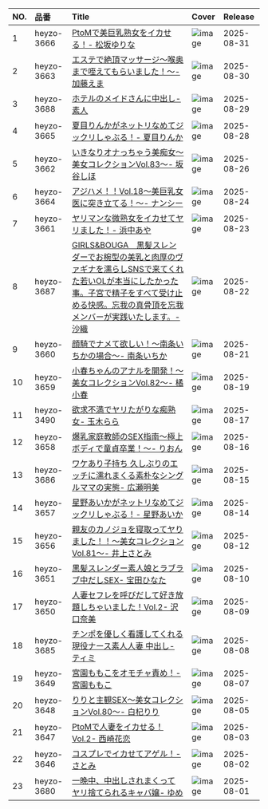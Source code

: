 |NO.|品番|Title|Cover|Release|
|:---|:---|:---|:---|:---|
1|heyzo-3666|[PtoMで美巨乳熟女をイカせる！- 松坂ゆりな](https://www.avmoive.top/index.php/archives/59417/)|![image](https://www.heyzo.com/contents/3000/3666/images/player_thumbnail.jpg)|2025-08-31
2|heyzo-3663|[エステで絶頂マッサージ～喉奥まで咥えてもらいました！～- 加藤えま](https://www.avmoive.top/index.php/archives/59418/)|![image](https://www.heyzo.com/contents/3000/3663/images/player_thumbnail.jpg)|2025-08-30
3|heyzo-3688|[ホテルのメイドさんに中出し- 素人](https://www.avmoive.top/index.php/archives/59383/)|![image](https://www.heyzo.com/contents/3000/3688/images/player_thumbnail.jpg)|2025-08-29
4|heyzo-3665|[夏目りんかがネットリなめてジックリしゃぶる！- 夏目りんか](https://www.avmoive.top/index.php/archives/59384/)|![image](https://www.heyzo.com/contents/3000/3665/images/player_thumbnail.jpg)|2025-08-28
5|heyzo-3662|[いきなりオナっちゃう美痴女～美女コレクションVol.83～- 坂谷しほ](https://www.avmoive.top/index.php/archives/59385/)|![image](https://www.heyzo.com/contents/3000/3662/images/player_thumbnail.jpg)|2025-08-26
6|heyzo-3664|[アジハメ！！Vol.18～美巨乳女医に突き立てる！～- ナンシー](https://www.avmoive.top/index.php/archives/59292/)|![image](https://www.heyzo.com/contents/3000/3664/images/player_thumbnail.jpg)|2025-08-24
7|heyzo-3661|[ヤリマンな微熟女をイカせてヤリました！- 浜中あや](https://www.avmoive.top/index.php/archives/59293/)|![image](https://www.heyzo.com/contents/3000/3661/images/player_thumbnail.jpg)|2025-08-23
8|heyzo-3687|[GIRLS&BOUGA　黒髪スレンダーでお椀型の美乳と肉厚のヴァギナを濡らしSNSで来てくれた若いOLが本当にしたかった事。子宮で精子をすべて受け止める快感。忘我の真骨頂を忘我メンバーが実践いたします。- 沙織](https://www.avmoive.top/index.php/archives/59247/)|![image](https://www.heyzo.com/contents/3000/3687/images/player_thumbnail.jpg)|2025-08-22
9|heyzo-3660|[顔騎でナメて欲しい！～南条いちかの場合～- 南条いちか](https://www.avmoive.top/index.php/archives/59248/)|![image](https://www.heyzo.com/contents/3000/3660/images/player_thumbnail.jpg)|2025-08-21
10|heyzo-3659|[小春ちゃんのアナルを開発！～美女コレクションVol.82～- 橘小春](https://www.avmoive.top/index.php/archives/59249/)|![image](https://www.heyzo.com/contents/3000/3659/images/player_thumbnail.jpg)|2025-08-19
11|heyzo-3490|[欲求不満でヤリたがりな痴熟女- 玉木らら](https://www.avmoive.top/index.php/archives/54066/)|![image](https://www.heyzo.com/contents/3000/3490/images/player_thumbnail.jpg)|2025-08-17
12|heyzo-3658|[爆乳家庭教師のSEX指南～極上ボディで童貞卒業！～- りおん](https://www.avmoive.top/index.php/archives/54067/)|![image](https://www.heyzo.com/contents/3000/3658/images/player_thumbnail.jpg)|2025-08-16
13|heyzo-3686|[ワケあり子持ち 久しぶりのエッチに濡れまくる素朴なシングルママの実態- 広瀬明美](https://www.avmoive.top/index.php/archives/54023/)|![image](https://www.heyzo.com/contents/3000/3686/images/player_thumbnail.jpg)|2025-08-15
14|heyzo-3657|[星野あいかがネットリなめてジックリしゃぶる！- 星野あいか](https://www.avmoive.top/index.php/archives/54024/)|![image](https://www.heyzo.com/contents/3000/3657/images/player_thumbnail.jpg)|2025-08-14
15|heyzo-3656|[親友のカノジョを寝取ってヤりました！！～美女コレクションVol.81～- 井上さとみ](https://www.avmoive.top/index.php/archives/54025/)|![image](https://www.heyzo.com/contents/3000/3656/images/player_thumbnail.jpg)|2025-08-12
16|heyzo-3651|[黒髪スレンダー素人娘とラブラブ中だしSEX- 宝田ひなた](https://www.avmoive.top/index.php/archives/53917/)|![image](https://www.heyzo.com/contents/3000/3651/images/player_thumbnail.jpg)|2025-08-10
17|heyzo-3650|[人妻セフレを呼びだして好き放題しちゃいました！Vol.2- 沢口奈美](https://www.avmoive.top/index.php/archives/53918/)|![image](https://www.heyzo.com/contents/3000/3650/images/player_thumbnail.jpg)|2025-08-09
18|heyzo-3685|[チンポを優しく看護してくれる 現役ナース素人人妻 中出し- ティミ](https://www.avmoive.top/index.php/archives/53859/)|![image](https://www.heyzo.com/contents/3000/3685/images/player_thumbnail.jpg)|2025-08-08
19|heyzo-3649|[宮園ももこをオモチャ責め！- 宮園ももこ](https://www.avmoive.top/index.php/archives/53860/)|![image](https://www.heyzo.com/contents/3000/3649/images/player_thumbnail.jpg)|2025-08-07
20|heyzo-3648|[りりと主観SEX～美女コレクションVol.80～- 白杞りり](https://www.avmoive.top/index.php/archives/53861/)|![image](https://www.heyzo.com/contents/3000/3648/images/player_thumbnail.jpg)|2025-08-05
21|heyzo-3647|[PtoMで人妻をイカせる！Vol.2- 西崎花恋](https://www.avmoive.top/index.php/archives/53085/)|![image](https://www.heyzo.com/contents/3000/3647/images/player_thumbnail.jpg)|2025-08-03
22|heyzo-3646|[コスプレでイカせてアゲル！- さとみ](https://www.avmoive.top/index.php/archives/53086/)|![image](https://www.heyzo.com/contents/3000/3646/images/player_thumbnail.jpg)|2025-08-02
23|heyzo-3680|[一晩中、中出しされまくって ヤリ捨てられるキャバ嬢- ゆめ](https://www.avmoive.top/index.php/archives/53062/)|![image](https://www.heyzo.com/contents/3000/3680/images/player_thumbnail.jpg)|2025-08-01